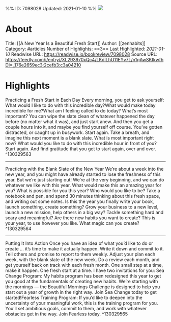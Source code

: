 %%
ID: 7098028
Updated: 2021-01-10
%%
![](https://readwise-assets.s3.amazonaws.com/static/images/article3.5c705a01b476.png)

# About
Title: [[A New Year Is a Beautiful Fresh Start]]
Author: [[zenhabits]]
Category: #articles
Number of Highlights: ==3==
Last Highlighted: *2021-01-10*
Readwise URL: https://readwise.io/bookreview/7098028
Source URL: https://feedly.com/i/entry//XL293970xQc4/LKdILhU11EYv7L/n1qAwSKIkwfhDI=_176e2659ec3:2cefb3:c3a04210


# Highlights 
Practicing a Fresh Start in Each Day
Every morning, you get to ask yourself:
What would I like to do with this incredible day?What would make today incredible for me?What am I feeling called to do today? What’s most important?
You can wipe the slate clean of whatever happened the day before (no matter what it was), and just start anew.
And then you get a couple hours into it, and maybe you find yourself off course. You’ve gotten distracted, or caught up in busywork.
Start again.
Take a breath, and imagine this next moment is a blank slate. What is most important right now? What would you like to do with this incredible hour in front of you?
Start again. And find gratitude that you get to start again, over and over.  ^130329563

---

Practicing with the Blank Slate of the New Year
We’re about a week into the new year, and you might have already started to lose the freshness of this year. But we’re just starting out! We’re at the very beginning, and we can do whatever we like with this year.
What would make this an amazing year for you?
What is possible for you this year?
Who would you like to be?
Take a notebook and pen, and spend 30 minutes thinking about this fresh space, and writing out some notes.
Is this the year you finally write your book, launch something, create something? Grow your business to a new level, launch a new mission, help others in a big way? Tackle something hard and scary and meaningful?
Are there new habits you want to create?
This is your year, to use however you like. What magic can you create?  ^130329564

---

Putting It Into Action
Once you have an idea of what you’d like to do or create … it’s time to make it actually happen.
Write it down and commit to it. Tell others and promise to report to them weekly. Adjust your plan each week, with the blank slate of the new week. Do a review each month, and get yourself back on track with each fresh month.
One small step at a time, make it happen. One fresh start at a time.
I have two invitations for you:
Sea Change Program: My habits program has been redesigned this year to get you good at the fundamentals of creating new habits. We’re starting with the mornings — the Beautiful Mornings Challenge is designed to help you start out a year of growth in the right way. Join Sea Change today to get started!Fearless Training Program: If you’d like to deepen into the uncertainty of your meaningful work, this is the training program for you. You’ll set ambitious goals, commit to them, and work with whatever obstacles get in the way. Join Fearless today.  ^130329565


